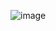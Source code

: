 ![image](https://user-images.githubusercontent.com/83472455/143392460-11959e16-fe09-4908-8c08-5e41d817ab79.png)
